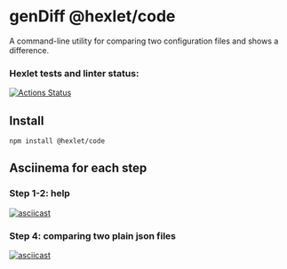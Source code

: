 # genDiff @hexlet/code
A command-line utility for comparing two configuration files and shows a difference.


### Hexlet tests and linter status:
[![Actions Status](https://github.com/SvetlanaPolunina/fullstack-javascript-project-46/actions/workflows/hexlet-check.yml/badge.svg)](https://github.com/SvetlanaPolunina/fullstack-javascript-project-46/actions)

## Install
```
npm install @hexlet/code
```

## Asciinema for each step

### Step 1-2: help
[![asciicast](https://asciinema.org/a/720961.svg)](https://asciinema.org/a/720961)

### Step 4: comparing two plain json files
[![asciicast](https://asciinema.org/a/720959.svg)](https://asciinema.org/a/720959)
